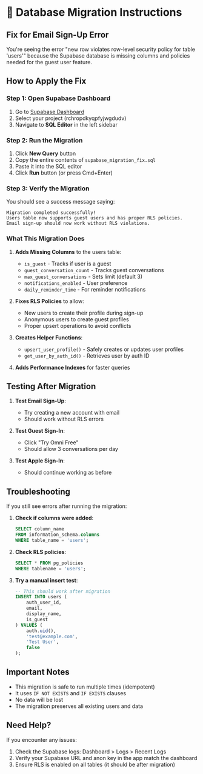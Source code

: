 # 🔧 Database Migration Instructions

## Fix for Email Sign-Up Error

You're seeing the error "new row violates row-level security policy for table 'users'" because the Supabase database is missing columns and policies needed for the guest user feature.

## How to Apply the Fix

### Step 1: Open Supabase Dashboard
1. Go to [Supabase Dashboard](https://app.supabase.com)
2. Select your project (rchropdkyqpfyjwgdudv)
3. Navigate to **SQL Editor** in the left sidebar

### Step 2: Run the Migration
1. Click **New Query** button
2. Copy the entire contents of `supabase_migration_fix.sql`
3. Paste it into the SQL editor
4. Click **Run** button (or press Cmd+Enter)

### Step 3: Verify the Migration
You should see a success message saying:
```
Migration completed successfully!
Users table now supports guest users and has proper RLS policies.
Email sign-up should now work without RLS violations.
```

### What This Migration Does

1. **Adds Missing Columns** to the users table:
   - `is_guest` - Tracks if user is a guest
   - `guest_conversation_count` - Tracks guest conversations
   - `max_guest_conversations` - Sets limit (default 3)
   - `notifications_enabled` - User preference
   - `daily_reminder_time` - For reminder notifications

2. **Fixes RLS Policies** to allow:
   - New users to create their profile during sign-up
   - Anonymous users to create guest profiles
   - Proper upsert operations to avoid conflicts

3. **Creates Helper Functions**:
   - `upsert_user_profile()` - Safely creates or updates user profiles
   - `get_user_by_auth_id()` - Retrieves user by auth ID

4. **Adds Performance Indexes** for faster queries

## Testing After Migration

1. **Test Email Sign-Up**:
   - Try creating a new account with email
   - Should work without RLS errors

2. **Test Guest Sign-In**:
   - Click "Try Omni Free"
   - Should allow 3 conversations per day

3. **Test Apple Sign-In**:
   - Should continue working as before

## Troubleshooting

If you still see errors after running the migration:

1. **Check if columns were added**:
   ```sql
   SELECT column_name 
   FROM information_schema.columns 
   WHERE table_name = 'users';
   ```

2. **Check RLS policies**:
   ```sql
   SELECT * FROM pg_policies 
   WHERE tablename = 'users';
   ```

3. **Try a manual insert test**:
   ```sql
   -- This should work after migration
   INSERT INTO users (
       auth_user_id,
       email,
       display_name,
       is_guest
   ) VALUES (
       auth.uid(),
       'test@example.com',
       'Test User',
       false
   );
   ```

## Important Notes

- This migration is safe to run multiple times (idempotent)
- It uses `IF NOT EXISTS` and `IF EXISTS` clauses
- No data will be lost
- The migration preserves all existing users and data

## Need Help?

If you encounter any issues:
1. Check the Supabase logs: Dashboard > Logs > Recent Logs
2. Verify your Supabase URL and anon key in the app match the dashboard
3. Ensure RLS is enabled on all tables (it should be after migration)